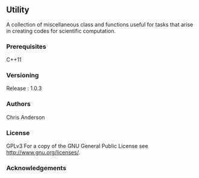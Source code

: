 ## Utility
A collection of miscellaneous class and functions useful for tasks that arise in creating codes for scientific computation.
### Prerequisites
C++11
### Versioning
Release : 1.0.3
### Authors
Chris Anderson
### License
GPLv3  For a copy of the GNU General Public License see <http://www.gnu.org/licenses/>.
### Acknowledgements








